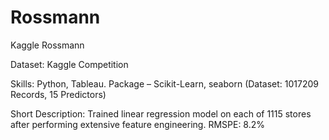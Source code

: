 # Rossmann
Kaggle Rossmann

Dataset: Kaggle Competition

Skills: Python, Tableau. Package – Scikit-Learn, seaborn (Dataset: 1017209 Records, 15 Predictors)

Short Description: Trained linear regression model on each of 1115 stores after performing extensive feature engineering. RMSPE: 8.2%



